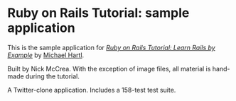# Ruby on Rails Tutorial: sample application

This is the sample application for [*Ruby on Rails Tutorial: Learn Rails by Example*](http://railstutoria.org) by [Michael Hartl](http://michaelhartl.com).

Built by Nick McCrea. With the exception of image files, all material is hand-made during the tutorial.

A Twitter-clone application.
Includes a 158-test test suite.

